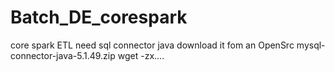 # Batch_DE_corespark
core spark ETL 
need sql connector java 
download it fom an OpenSrc
mysql-connector-java-5.1.49.zip
wget 
-zx....
